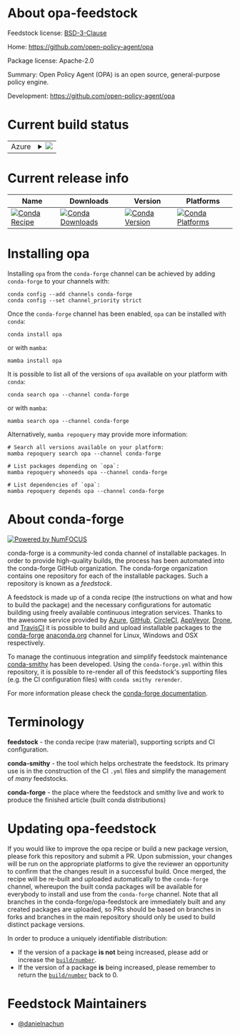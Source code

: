 About opa-feedstock
===================

Feedstock license: [BSD-3-Clause](https://github.com/conda-forge/opa-feedstock/blob/main/LICENSE.txt)

Home: https://github.com/open-policy-agent/opa

Package license: Apache-2.0

Summary: Open Policy Agent (OPA) is an open source, general-purpose policy engine.

Development: https://github.com/open-policy-agent/opa

Current build status
====================


<table>
    
  <tr>
    <td>Azure</td>
    <td>
      <details>
        <summary>
          <a href="https://dev.azure.com/conda-forge/feedstock-builds/_build/latest?definitionId=23888&branchName=main">
            <img src="https://dev.azure.com/conda-forge/feedstock-builds/_apis/build/status/opa-feedstock?branchName=main">
          </a>
        </summary>
        <table>
          <thead><tr><th>Variant</th><th>Status</th></tr></thead>
          <tbody><tr>
              <td>linux_64</td>
              <td>
                <a href="https://dev.azure.com/conda-forge/feedstock-builds/_build/latest?definitionId=23888&branchName=main">
                  <img src="https://dev.azure.com/conda-forge/feedstock-builds/_apis/build/status/opa-feedstock?branchName=main&jobName=linux&configuration=linux%20linux_64_" alt="variant">
                </a>
              </td>
            </tr><tr>
              <td>osx_64</td>
              <td>
                <a href="https://dev.azure.com/conda-forge/feedstock-builds/_build/latest?definitionId=23888&branchName=main">
                  <img src="https://dev.azure.com/conda-forge/feedstock-builds/_apis/build/status/opa-feedstock?branchName=main&jobName=osx&configuration=osx%20osx_64_" alt="variant">
                </a>
              </td>
            </tr><tr>
              <td>win_64</td>
              <td>
                <a href="https://dev.azure.com/conda-forge/feedstock-builds/_build/latest?definitionId=23888&branchName=main">
                  <img src="https://dev.azure.com/conda-forge/feedstock-builds/_apis/build/status/opa-feedstock?branchName=main&jobName=win&configuration=win%20win_64_" alt="variant">
                </a>
              </td>
            </tr>
          </tbody>
        </table>
      </details>
    </td>
  </tr>
</table>

Current release info
====================

| Name | Downloads | Version | Platforms |
| --- | --- | --- | --- |
| [![Conda Recipe](https://img.shields.io/badge/recipe-opa-green.svg)](https://anaconda.org/conda-forge/opa) | [![Conda Downloads](https://img.shields.io/conda/dn/conda-forge/opa.svg)](https://anaconda.org/conda-forge/opa) | [![Conda Version](https://img.shields.io/conda/vn/conda-forge/opa.svg)](https://anaconda.org/conda-forge/opa) | [![Conda Platforms](https://img.shields.io/conda/pn/conda-forge/opa.svg)](https://anaconda.org/conda-forge/opa) |

Installing opa
==============

Installing `opa` from the `conda-forge` channel can be achieved by adding `conda-forge` to your channels with:

```
conda config --add channels conda-forge
conda config --set channel_priority strict
```

Once the `conda-forge` channel has been enabled, `opa` can be installed with `conda`:

```
conda install opa
```

or with `mamba`:

```
mamba install opa
```

It is possible to list all of the versions of `opa` available on your platform with `conda`:

```
conda search opa --channel conda-forge
```

or with `mamba`:

```
mamba search opa --channel conda-forge
```

Alternatively, `mamba repoquery` may provide more information:

```
# Search all versions available on your platform:
mamba repoquery search opa --channel conda-forge

# List packages depending on `opa`:
mamba repoquery whoneeds opa --channel conda-forge

# List dependencies of `opa`:
mamba repoquery depends opa --channel conda-forge
```


About conda-forge
=================

[![Powered by
NumFOCUS](https://img.shields.io/badge/powered%20by-NumFOCUS-orange.svg?style=flat&colorA=E1523D&colorB=007D8A)](https://numfocus.org)

conda-forge is a community-led conda channel of installable packages.
In order to provide high-quality builds, the process has been automated into the
conda-forge GitHub organization. The conda-forge organization contains one repository
for each of the installable packages. Such a repository is known as a *feedstock*.

A feedstock is made up of a conda recipe (the instructions on what and how to build
the package) and the necessary configurations for automatic building using freely
available continuous integration services. Thanks to the awesome service provided by
[Azure](https://azure.microsoft.com/en-us/services/devops/), [GitHub](https://github.com/),
[CircleCI](https://circleci.com/), [AppVeyor](https://www.appveyor.com/),
[Drone](https://cloud.drone.io/welcome), and [TravisCI](https://travis-ci.com/)
it is possible to build and upload installable packages to the
[conda-forge](https://anaconda.org/conda-forge) [anaconda.org](https://anaconda.org/)
channel for Linux, Windows and OSX respectively.

To manage the continuous integration and simplify feedstock maintenance
[conda-smithy](https://github.com/conda-forge/conda-smithy) has been developed.
Using the ``conda-forge.yml`` within this repository, it is possible to re-render all of
this feedstock's supporting files (e.g. the CI configuration files) with ``conda smithy rerender``.

For more information please check the [conda-forge documentation](https://conda-forge.org/docs/).

Terminology
===========

**feedstock** - the conda recipe (raw material), supporting scripts and CI configuration.

**conda-smithy** - the tool which helps orchestrate the feedstock.
                   Its primary use is in the construction of the CI ``.yml`` files
                   and simplify the management of *many* feedstocks.

**conda-forge** - the place where the feedstock and smithy live and work to
                  produce the finished article (built conda distributions)


Updating opa-feedstock
======================

If you would like to improve the opa recipe or build a new
package version, please fork this repository and submit a PR. Upon submission,
your changes will be run on the appropriate platforms to give the reviewer an
opportunity to confirm that the changes result in a successful build. Once
merged, the recipe will be re-built and uploaded automatically to the
`conda-forge` channel, whereupon the built conda packages will be available for
everybody to install and use from the `conda-forge` channel.
Note that all branches in the conda-forge/opa-feedstock are
immediately built and any created packages are uploaded, so PRs should be based
on branches in forks and branches in the main repository should only be used to
build distinct package versions.

In order to produce a uniquely identifiable distribution:
 * If the version of a package **is not** being increased, please add or increase
   the [``build/number``](https://docs.conda.io/projects/conda-build/en/latest/resources/define-metadata.html#build-number-and-string).
 * If the version of a package **is** being increased, please remember to return
   the [``build/number``](https://docs.conda.io/projects/conda-build/en/latest/resources/define-metadata.html#build-number-and-string)
   back to 0.

Feedstock Maintainers
=====================

* [@danielnachun](https://github.com/danielnachun/)

